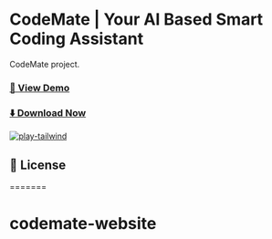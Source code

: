 # CodeMate | Your AI Based Smart Coding Assistant

CodeMate project.

### [🚀 View Demo]([https://marketplace.visualstudio.com/items?itemName=AyushSinghal.Code-Mate])

### [⬇️ Download Now](https://marketplace.visualstudio.com/items?itemName=AyushSinghal.Code-Mate)

[![play-tailwind](https://postimg.cc/hh1xdM22)](https://marketplace.visualstudio.com/items?itemName=AyushSinghal.Code-Mate)

## 📃 License


=======
# codemate-website

